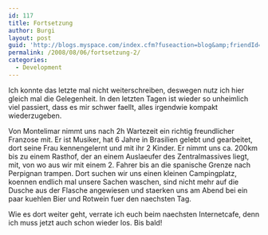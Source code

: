 ```yaml
---
id: 117
title: Fortsetzung
author: Burgi
layout: post
guid: 'http://blogs.myspace.com/index.cfm?fuseaction=blog&amp;friendId=11116526'
permalink: /2008/08/06/fortsetzung-2/
categories:
  - Development
---
```



Ich konnte das letzte mal nicht weiterschreiben, deswegen nutz ich hier gleich mal die Gelegenheit. In den letzten Tagen ist wieder so unheimlich viel passiert, dass es mir schwer faellt, alles irgendwie kompakt wiederzugeben.

Von Montelimar nimmt uns nach 2h Wartezeit ein richtig freundlicher Franzose mit. Er ist Musiker, hat 6 Jahre in Brasilien gelebt und gearbeitet, dort seine Frau kennengelernt und mit ihr 2 Kinder. Er nimmt uns ca. 200km bis zu einem Rasthof, der an einem Auslaeufer des Zentralmassives liegt, mit, von wo aus wir mit einem 2. Fahrer bis an die spanische Grenze nach Perpignan trampen. Dort suchen wir uns einen kleinen Campingplatz, koennen endlich mal unsere Sachen waschen, sind nicht mehr auf die Dusche aus der Flasche angewiesen und staerken uns am Abend bei ein paar kuehlen Bier und Rotwein fuer den naechsten Tag.

Wie es dort weiter geht, verrate ich euch beim naechsten Internetcafe, denn ich muss jetzt auch schon wieder los. Bis bald!

